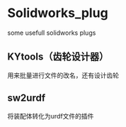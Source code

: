 # Solidworks_plug
some usefull solidworks plugs

## KYtools（齿轮设计器）
用来批量进行文件的改名，还有设计齿轮

## sw2urdf
将装配体转化为urdf文件的插件
